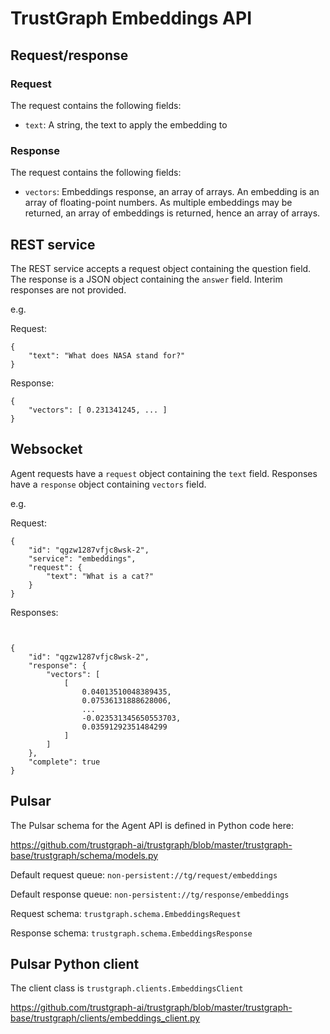 
# TrustGraph Embeddings API

## Request/response

### Request

The request contains the following fields:
- `text`: A string, the text to apply the embedding to

### Response

The request contains the following fields:
- `vectors`: Embeddings response, an array of arrays.  An embedding is
  an array of floating-point numbers.  As multiple embeddings may be
  returned, an array of embeddings is returned, hence an array
  of arrays.

## REST service

The REST service accepts a request object containing the question field.
The response is a JSON object containing the `answer` field.  Interim
responses are not provided.

e.g.

Request:
```
{
    "text": "What does NASA stand for?"
}
```

Response:

```
{
    "vectors": [ 0.231341245, ... ]
}
```

## Websocket

Agent requests have a `request` object containing the `text` field.
Responses have a `response` object containing `vectors` field.

e.g.

Request:

```
{
    "id": "qgzw1287vfjc8wsk-2",
    "service": "embeddings",
    "request": {
        "text": "What is a cat?"
    }
}
```

Responses:

```


{
    "id": "qgzw1287vfjc8wsk-2",
    "response": {
        "vectors": [
            [
                0.04013510048389435,
                0.07536131888628006,
                ...
                -0.023531345650553703,
                0.03591292351484299
            ]
        ]
    },
    "complete": true
}
```

## Pulsar

The Pulsar schema for the Agent API is defined in Python code here:

https://github.com/trustgraph-ai/trustgraph/blob/master/trustgraph-base/trustgraph/schema/models.py

Default request queue:
`non-persistent://tg/request/embeddings`

Default response queue:
`non-persistent://tg/response/embeddings`

Request schema:
`trustgraph.schema.EmbeddingsRequest`

Response schema:
`trustgraph.schema.EmbeddingsResponse`

## Pulsar Python client

The client class is
`trustgraph.clients.EmbeddingsClient`

https://github.com/trustgraph-ai/trustgraph/blob/master/trustgraph-base/trustgraph/clients/embeddings_client.py










